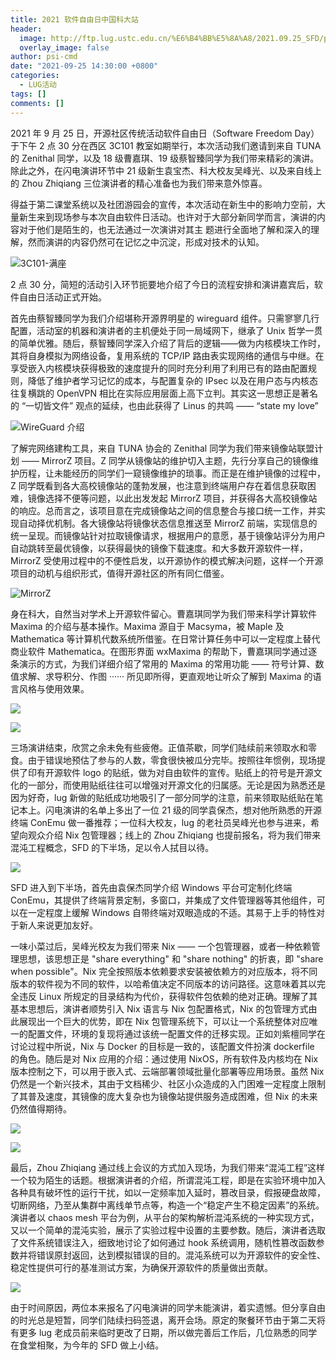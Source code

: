 ```yaml
---
title: 2021 软件自由日中国科大站
header:
  image: http://ftp.lug.ustc.edu.cn/%E6%B4%BB%E5%8A%A8/2021.09.25_SFD/photos/C88368EE-3112-419C-950A-6D7DCD3A3460.jpeg
  overlay_image: false
author: psi-cmd
date: "2021-09-25 14:30:00 +0800"
categories:
  - LUG活动
tags: []
comments: []
---
```


2021 年 9 月 25 日，开源社区传统活动软件自由日（Software Freedom Day）于下午 2 点 30 分在西区 3C101 教室如期举行，本次活动我们邀请到来自 TUNA 的 Zenithal 同学，以及 18 级曹嘉琪、19 级蔡智臻同学为我们带来精彩的演讲。除此之外，在闪电演讲环节中 21 级新生袁宝杰、科大校友吴峰光、以及来自线上的 Zhou Zhiqiang 三位演讲者的精心准备也为我们带来意外惊喜。

得益于第二课堂系统以及社团游园会的宣传，本次活动在新生中的影响力空前，大量新生来到现场参与本次自由软件日活动。也许对于大部分新同学而言，演讲的内容对于他们是陌生的，也无法通过一次演讲对其主 题进行全面地了解和深入的理解，然而演讲的内容仍然可在记忆之中沉淀，形成对技术的认知。

![3C101-满座](http://ftp.lug.ustc.edu.cn/%E6%B4%BB%E5%8A%A8/2021.09.25_SFD/photos/EB9E3B0E-A982-412C-B508-81E040F2E45F.jpeg)

2 点 30 分，简短的活动引入环节扼要地介绍了今日的流程安排和演讲嘉宾后，软件自由日活动正式开始。

首先由蔡智臻同学为我们介绍堪称开源界明星的 wireguard 组件。只需寥寥几行配置，活动室的机器和演讲者的主机便处于同一局域网下，继承了 Unix 哲学一贯的简单优雅。随后，蔡智臻同学深入介绍了背后的逻辑——做为内核模块工作时，其将自身模拟为网络设备，复用系统的 TCP/IP 路由表实现网络的通信与中继。在享受嵌入内核模块获得极致的速度提升的同时充分利用了利用已有的路由配置规则，降低了维护者学习记忆的成本，与配置复杂的 IPsec 以及在用户态与内核态往复横跳的 OpenVPN 相比在实际应用层面上高下立判。其实这一思想正是著名的 “一切皆文件” 观点的延续，也由此获得了 Linus 的共鸣 —— “state my love”

![WireGuard 介绍](http://ftp.lug.ustc.edu.cn/%E6%B4%BB%E5%8A%A8/2021.09.25_SFD/photos/7E0FDB36-1BD1-4929-8E0A-5BC0B22B5EFF.jpeg)

了解完网络建构工具，来自 TUNA 协会的 Zenithal 同学为我们带来镜像站联盟计划 —— MirrorZ 项目。Z 同学从镜像站的维护切入主题，先行分享自己的镜像维护历程，让未能经历的同学们一窥镜像维护的琐事。而正是在维护镜像的过程中，Z 同学既看到各大高校镜像站的蓬勃发展，也注意到终端用户存在着信息获取困难，镜像选择不便等问题，以此出发发起 MirrorZ 项目，并获得各大高校镜像站的响应。总而言之，该项目意在完成镜像站之间的信息整合与接口统一工作，并实现自动择优机制。各大镜像站将镜像状态信息推送至 MirrorZ 前端，实现信息的统一呈现。而镜像站针对拉取镜像请求，根据用户的意愿，基于镜像站评分为用户自动跳转至最优镜像，以获得最快的镜像下载速度。和大多数开源软件一样，MirrorZ 受使用过程中的不便性启发，以开源协作的模式解决问题，这样一个开源项目的动机与组织形式，值得开源社区的所有同仁借鉴。

![MirrorZ](http://ftp.lug.ustc.edu.cn/%E6%B4%BB%E5%8A%A8/2021.09.25_SFD/photos/1CE61888-C1EE-44CF-9DB1-375980079AAD.jpeg)

身在科大，自然当对学术上开源软件留心。曹嘉琪同学为我们带来科学计算软件 Maxima 的介绍与基本操作。Maxima 源自于 Macsyma，被 Maple 及 Mathematica 等计算机代数系统所借鉴。在日常计算任务中可以一定程度上替代商业软件 Mathematica。在图形界面 wxMaxima 的帮助下，曹嘉琪同学通过逐条演示的方式，为我们详细介绍了常用的 Maxima 的常用功能 —— 符号计算、数值求解、求导积分、作图 ······ 所见即所得，更直观地让听众了解到 Maxima 的语言风格与使用效果。

![](http://ftp.lug.ustc.edu.cn/%E6%B4%BB%E5%8A%A8/2021.09.25_SFD/photos/81655C4C-7987-415D-A16D-4BEACC25B8EE.jpeg)

![](http://ftp.lug.ustc.edu.cn/%E6%B4%BB%E5%8A%A8/2021.09.25_SFD/photos/C2768EE3-15D3-4289-B1F1-A58711AC2241.jpeg)

三场演讲结束，欣赏之余未免有些疲倦。正值茶歇，同学们陆续前来领取水和零食。由于错误地预估了参与的人数，零食很快被瓜分完毕。按照往年惯例，现场提供了印有开源软件 logo 的贴纸，做为对自由软件的宣传。贴纸上的符号是开源文化的一部分，而使用贴纸往往可以增强对开源文化的归属感。无论是因为熟悉还是因为好奇，lug 新做的贴纸成功地吸引了一部分同学的注意，前来领取贴纸贴在笔记本上。闪电演讲的名单上多出了一位 21 级的同学袁保杰，想对他所熟悉的开源终端 ConEmu 做一番推荐；一位科大校友，lug 的老社员吴峰光也参与进来，希望向观众介绍 Nix 包管理器；线上的 Zhou Zhiqiang 也提前报名，将为我们带来混沌工程概念，SFD 的下半场，足以令人拭目以待。

![](http://ftp.lug.ustc.edu.cn/%E6%B4%BB%E5%8A%A8/2021.09.25_SFD/photos/14FB79FE-3CAD-4708-A9DB-C4B742FEFB1C.jpeg)

SFD 进入到下半场，首先由袁保杰同学介绍 Windows 平台可定制化终端 ConEmu，其提供了终端背景定制，多窗口，并集成了文件管理器等其他组件，可以在一定程度上缓解 Windows 自带终端对双眼造成的不适。其易于上手的特性对于新人来说更加友好。

一味小菜过后，吴峰光校友为我们带来 Nix —— 一个包管理器，或者一种依赖管理思想，该思想正是 "share everything" 和 "share nothing" 的折衷，即 "share when possible"。Nix 完全按照版本依赖要求安装被依赖方的对应版本，将不同版本的软件视为不同的软件，以哈希值决定不同版本的访问路径。这意味着其以完全违反 Linux 所规定的目录结构为代价，获得软件包依赖的绝对正确。理解了其基本思想后，演讲者顺势引入 Nix 语言与 Nix 包配置格式，Nix 的包管理方式由此展现出一个巨大的优势，即在 Nix 包管理系统下，可以让一个系统整体对应唯一的配置文件，环境的复现将通过该统一配置文件的迁移实现。正如刘紫檀同学在讨论过程中所说，Nix 与 Docker 的目标是一致的，该配置文件扮演 dockerfile 的角色。随后是对 Nix 应用的介绍：通过使用 NixOS，所有软件及内核均在 Nix 版本控制之下，可以用于嵌入式、云端部署领域批量化部署等应用场景。虽然 Nix 仍然是一个新兴技术，其由于文档稀少、社区小众造成的入门困难一定程度上限制了其普及速度，其镜像的庞大复杂也为镜像站提供服务造成困难，但 Nix 的未来仍然值得期待。

![](http://ftp.lug.ustc.edu.cn/%E6%B4%BB%E5%8A%A8/2021.09.25_SFD/photos/2ED9AEB6-6EC7-4F03-A7D6-329685F48C13.jpeg)

![](http://ftp.lug.ustc.edu.cn/%E6%B4%BB%E5%8A%A8/2021.09.25_SFD/photos/43233050-7432-4727-8A7F-C82323644E89.jpeg)

最后，Zhou Zhiqiang 通过线上会议的方式加入现场，为我们带来“混沌工程”这样一个较为陌生的话题。根据演讲者的介绍，所谓混沌工程，即是在实验环境中加入各种具有破坏性的运行干扰，如以一定频率加入延时，篡改目录，假报硬盘故障，切断网络，乃至从集群中离线单节点等，构造一个“稳定产生不稳定因素”的系统。演讲者以 chaos mesh 平台为例，从平台的架构解析混沌系统的一种实现方式，又以一个简单的混沌实验，展示了实验过程中设置的主要参数。随后，演讲者选取了文件系统错误注入，细致地讨论了如何通过 hook 系统调用，随机性篡改函数参数并将错误原封返回，达到模拟错误的目的。混沌系统可以为开源软件的安全性、稳定性提供可行的基准测试方案，为确保开源软件的质量做出贡献。

![](http://ftp.lug.ustc.edu.cn/%E6%B4%BB%E5%8A%A8/2021.09.25_SFD/photos/7287B190-E8D3-47D8-ADC9-4C530F86071B.jpeg)

由于时间原因，两位本来报名了闪电演讲的同学未能演讲，着实遗憾。但分享自由的时光总是短暂，同学们陆续扫码签退，离开会场。原定的聚餐环节由于第二天将有更多 lug 老成员前来临时更改了日期，所以做完善后工作后，几位熟悉的同学在食堂相聚，为今年的 SFD 做上小结。
